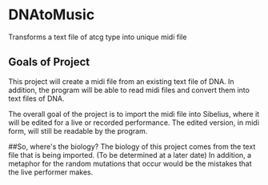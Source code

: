 # DNAtoMusic
Transforms a text file of atcg type into unique midi file

## Goals of Project
This project will create a midi file from an existing text file of DNA.  In addition, the program will be able to read midi files and convert them into text files of DNA.

The overall goal of the project is to import the midi file into Sibelius, where it will be edited for a live or recorded performance.  The edited version, in midi form, will still be readable by the program.

##So, where's the biology?
The biology of this project comes from the text file that is being imported.  (To be determined at a later date) In addition, a metaphor for the random mutations that occur would be the mistakes that the live performer makes.
